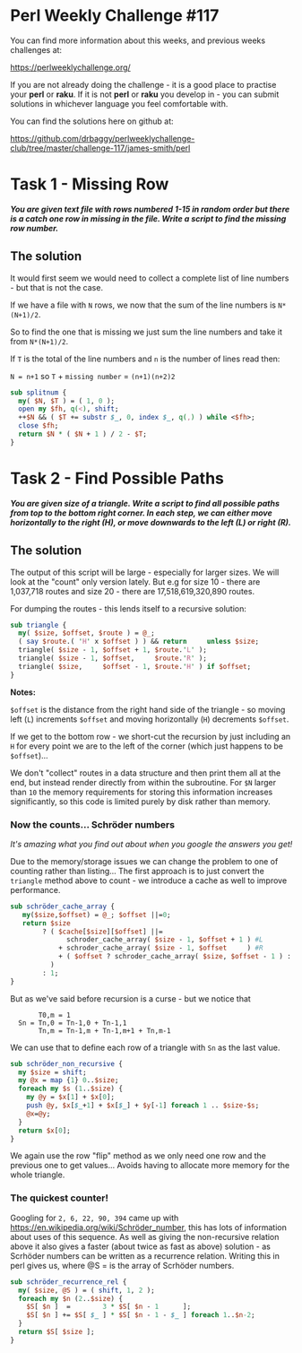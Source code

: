 # Perl Weekly Challenge #117

You can find more information about this weeks, and previous weeks challenges at:

  https://perlweeklychallenge.org/

If you are not already doing the challenge - it is a good place to practise your
**perl** or **raku**. If it is not **perl** or **raku** you develop in - you can
submit solutions in whichever language you feel comfortable with.

You can find the solutions here on github at:

https://github.com/drbaggy/perlweeklychallenge-club/tree/master/challenge-117/james-smith/perl

# Task 1 - Missing Row

***You are given text file with rows numbered 1-15 in random order but there is a catch one row in missing in the file. Write a script to find the missing row number.***

## The solution

It would first seem we would need to collect a complete list of line numbers - but that is not the case.

If we have a file with `N` rows, we now that the sum of the line numbers is `N*(N+1)/2`.

So to find the one that is missing we just sum the line numbers and take it from `N*(N+1)/2`.

If `T` is the total of the line numbers and `n` is the number of lines read then:

`N = n+1` so `T` + `missing number` = `(n+1)(n+2)2`

```perl
sub splitnum {
  my( $N, $T ) = ( 1, 0 );
  open my $fh, q(<), shift;
  ++$N && ( $T += substr $_, 0, index $_, q(,) ) while <$fh>;
  close $fh;
  return $N * ( $N + 1 ) / 2 - $T;
}
```

# Task 2 - Find Possible Paths

***You are given size of a triangle. Write a script to find all possible paths from top to the bottom right corner. In each step, we can either move horizontally to the right (H), or move downwards to the left (L) or right (R).***

## The solution

The output of this script will be large - especially for larger sizes. We will look at the "count" only version lately. But e.g for size 10 - there are 1,037,718 routes and size 20 - there are 17,518,619,320,890 routes.

For dumping the routes - this lends itself to a recursive solution:

```perl
sub triangle {
  my( $size, $offset, $route ) = @_;
  ( say $route.( 'H' x $offset ) ) && return     unless $size;
  triangle( $size - 1, $offset + 1, $route.'L' );
  triangle( $size - 1, $offset,     $route.'R' );
  triangle( $size,     $offset - 1, $route.'H' ) if $offset;
}
```

**Notes:**

`$offset` is the distance from the right hand side of the triangle - so moving left (`L`)
increments `$offset` and moving horizontally (`H`) decrements `$offset`.

If we get to the bottom row - we short-cut the recursion by just including an `H` for
every point we are to the left of the corner (which just happens to be `$offset`)...

We don't "collect" routes in a data structure and then print them all at the
end, but instead render directly from within the subroutine. For `$N` larger than
`10` the memory requirements for storing this information increases significantly,
so this code is limited purely by disk rather than memory.

### Now the counts... Schröder numbers

*It's amazing what you find out about when you google the answers you get!*

Due to the memory/storage issues we can change the problem to one of counting rather than listing...
The first approach is to just convert the `triangle` method above to count - we introduce a cache
as well to improve performance.

```perl
sub schröder_cache_array {
   my($size,$offset) = @_; $offset ||=0;
   return $size
        ? ( $cache[$size][$offset] ||=
              schroder_cache_array( $size - 1, $offset + 1 ) #L
            + schroder_cache_array( $size - 1, $offset     ) #R
            + ( $offset ? schroder_cache_array( $size, $offset - 1 ) : 0 )
          )
        : 1;
}
```

But as we've said before recursion is a curse - but we notice that
```
       T0,m = 1                          
  Sn = Tn,0 = Tn-1,0 + Tn-1,1
       Tn,m = Tn-1,m + Tn-1,m+1 + Tn,m-1
```

We can use that to define each row of a triangle with `Sn` as the last
value.

```perl
sub schröder_non_recursive {
  my $size = shift;
  my @x = map {1} 0..$size;
  foreach my $s (1..$size) {
    my @y = $x[1] + $x[0];
    push @y, $x[$_+1] + $x[$_] + $y[-1] foreach 1 .. $size-$s;
    @x=@y;
  }
  return $x[0];
}
```

We again use the row "flip" method as we only need one row and the previous
one to get values... Avoids having to allocate more memory for the whole
triangle.

### The quickest counter!

Googling for `2, 6, 22, 90, 394` came up with https://en.wikipedia.org/wiki/Schröder_number, this has
lots of information about uses of this sequence. As well as giving the non-recursive relation above it
also gives a faster (about twice as fast as above) solution - as Scrhöder numbers can be written as a
recurrence relation. Writing this in perl gives us, where @S = is the array of Scrhöder numbers.

```perl
sub schröder_recurrence_rel {
  my( $size, @S ) = ( shift, 1, 2 );
  foreach my $n (2..$size) {
    $S[ $n ]  =        3 * $S[ $n - 1      ];
    $S[ $n ] += $S[ $_ ] * $S[ $n - 1 - $_ ] foreach 1..$n-2;
  }
  return $S[ $size ];
}
```
